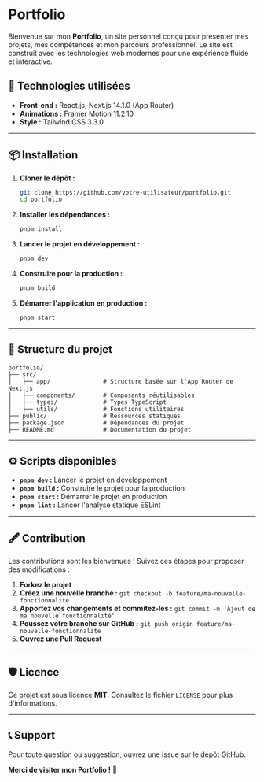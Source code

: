 # Portfolio

Bienvenue sur mon **Portfolio**, un site personnel conçu pour présenter mes projets, mes compétences et mon parcours professionnel. Le site est construit avec les technologies web modernes pour une expérience fluide et interactive.

## 🚀 Technologies utilisées

- **Front-end :** React.js, Next.js 14.1.0 (App Router)
- **Animations :** Framer Motion 11.2.10
- **Style :** Tailwind CSS 3.3.0

---

## 📦 Installation

1. **Cloner le dépôt :**

   ```bash
   git clone https://github.com/votre-utilisateur/portfolio.git
   cd portfolio
   ```

2. **Installer les dépendances :**

   ```bash
   pnpm install
   ```

3. **Lancer le projet en développement :**

   ```bash
   pnpm dev
   ```

4. **Construire pour la production :**

   ```bash
   pnpm build
   ```

5. **Démarrer l'application en production :**
   ```bash
   pnpm start
   ```

---

## 🧩 Structure du projet

```
portfolio/
├── src/
│   ├── app/               # Structure basée sur l'App Router de Next.js
│   ├── components/        # Composants réutilisables
│   ├── types/             # Types TypeScript
│   ├── utils/             # Fonctions utilitaires
├── public/                # Ressources statiques
├── package.json           # Dépendances du projet
├── README.md              # Documentation du projet
```

---

## ⚙️ Scripts disponibles

- **`pnpm dev` :** Lancer le projet en développement
- **`pnpm build` :** Construire le projet pour la production
- **`pnpm start` :** Démarrer le projet en production
- **`pnpm lint` :** Lancer l'analyse statique ESLint

---

## 🖋️ Contribution

Les contributions sont les bienvenues ! Suivez ces étapes pour proposer des modifications :

1. **Forkez le projet**
2. **Créez une nouvelle branche :** `git checkout -b feature/ma-nouvelle-fonctionnalite`
3. **Apportez vos changements et commitez-les :** `git commit -m 'Ajout de ma nouvelle fonctionnalité'`
4. **Poussez votre branche sur GitHub :** `git push origin feature/ma-nouvelle-fonctionnalite`
5. **Ouvrez une Pull Request**

---

## 🛡️ Licence

Ce projet est sous licence **MIT**. Consultez le fichier `LICENSE` pour plus d'informations.

---

## 📞 Support

Pour toute question ou suggestion, ouvrez une issue sur le dépôt GitHub.

**Merci de visiter mon Portfolio !** 🎉
